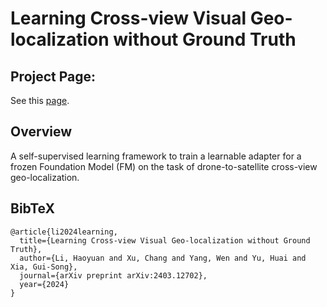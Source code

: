 # Learning Cross-view Visual Geo-localization without Ground Truth


## Project Page:
See this [page](https://collebt.github.io/EM-CVGL).

## Overview
A self-supervised learning framework to train a learnable adapter for a frozen Foundation Model (FM) on the task of drone-to-satellite cross-view geo-localization.



## BibTeX
```
@article{li2024learning,
  title={Learning Cross-view Visual Geo-localization without Ground Truth},
  author={Li, Haoyuan and Xu, Chang and Yang, Wen and Yu, Huai and Xia, Gui-Song},
  journal={arXiv preprint arXiv:2403.12702},
  year={2024}
}
```


